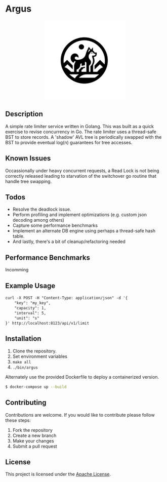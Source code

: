 # Argus

<p align="center">
    <img src="argusdb.png" alt="Project Image" width="50%">
</p>

## Description

A simple rate limiter service written in Golang. This was built as a quick exercise to revise concurrency in Go.
The rate limiter uses a thread-safe BST to store records. A 'shadow' AVL tree is periodically swapped with the BST
to provide eventual log(n) guarantees for tree accesses.

## Known Issues

Occassionally under heavy concurrent requests, a Read Lock is not being correctly released leading to starvation
of the switchover go routine that handle tree swapping.

## Todos

- Resolve the deadlock issue.
- Perform profiling and implement optimizations (e.g. custom json decoding among others) 
- Capture some performance benchmarks
- Implement an alternate DB engine using perhaps a thread-safe hash table.
- And lastly, there's a bit of cleanup/refactoring needed

## Performance Benchmarks

Incomming

## Example Usage
```
curl -X POST -H "Content-Type: application/json" -d '{
    "key": "my_key",
    "capacity": 1,
    "interval": 5,
    "unit": "s"
}' http://localhost:8123/api/v1/limit
```

## Installation

1. Clone the repository.
2. Set environment variables
3. `make all`
4. `./bin/argus`

Alternately use the provided Dockerfile to deploy a containerized version. 

```sh
$ docker-compose up --build
```

## Contributing

Contributions are welcome. If you would like to contribute please follow these steps:

1. Fork the repository
2. Create a new branch
3. Make your changes
4. Submit a pull request

## License

This project is licensed under the [Apache License](LICENSE).